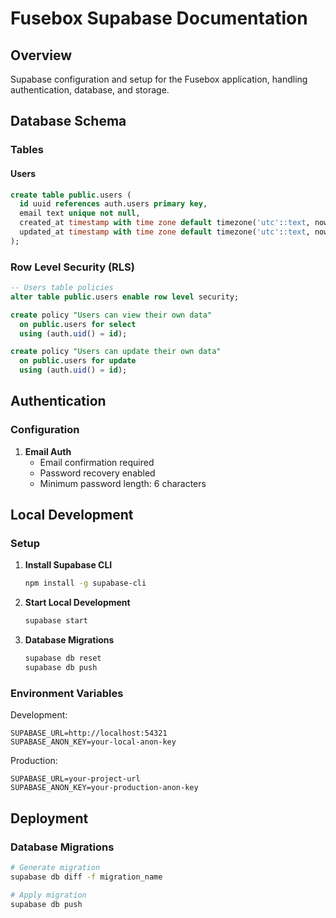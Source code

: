 # Fusebox Supabase Documentation

## Overview

Supabase configuration and setup for the Fusebox application, handling authentication, database, and storage.

## Database Schema

### Tables

#### Users
```sql
create table public.users (
  id uuid references auth.users primary key,
  email text unique not null,
  created_at timestamp with time zone default timezone('utc'::text, now()) not null,
  updated_at timestamp with time zone default timezone('utc'::text, now()) not null
);
```

### Row Level Security (RLS)

```sql
-- Users table policies
alter table public.users enable row level security;

create policy "Users can view their own data"
  on public.users for select
  using (auth.uid() = id);

create policy "Users can update their own data"
  on public.users for update
  using (auth.uid() = id);
```

## Authentication

### Configuration

1. **Email Auth**
   - Email confirmation required
   - Password recovery enabled
   - Minimum password length: 6 characters

## Local Development

### Setup

1. **Install Supabase CLI**
   ```bash
   npm install -g supabase-cli
   ```

2. **Start Local Development**
   ```bash
   supabase start
   ```

3. **Database Migrations**
   ```bash
   supabase db reset
   supabase db push
   ```

### Environment Variables

Development:
```env
SUPABASE_URL=http://localhost:54321
SUPABASE_ANON_KEY=your-local-anon-key
```

Production:
```env
SUPABASE_URL=your-project-url
SUPABASE_ANON_KEY=your-production-anon-key
```

## Deployment

### Database Migrations

```bash
# Generate migration
supabase db diff -f migration_name

# Apply migration
supabase db push
```
